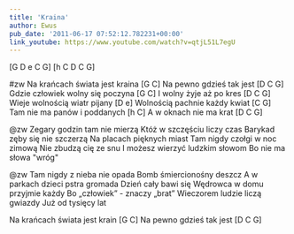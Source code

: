 ```yaml
---
title: 'Kraina'
author: Ewus
pub_date: '2011-06-17 07:52:12.782231+00:00'
link_youtube: https://www.youtube.com/watch?v=qtjL51L7egU
---
```


[G D e C G]
[h C D C G]

#zw
Na krańcach świata jest kraina [G C]
Na pewno gdzieś tak jest [D C G]
Gdzie człowiek wolny się poczyna [G C]
I wolny żyje aż po kres [D C G]
Wieje wolnością wiatr pijany [D e]
Wolnością pachnie każdy kwiat [C G]
Tam nie ma panów i poddanych [h C]
A w oknach nie ma krat [D C G]

@zw
Zegary godzin tam nie mierzą
Któż w szczęściu liczy czas
Barykad zęby się nie szczerzą
Na placach pięknych miast
Tam nigdy czołgi w noc zimową
Nie zbudzą cię ze snu
I możesz wierzyć ludzkim słowom
Bo nie ma słowa "wróg"

@zw
Tam nigdy z nieba nie opada	
Bomb śmiercionośny deszcz
A w parkach dzieci pstra gromada
Dzień cały bawi się
Wędrowca w domu przyjmie każdy
Bo „człowiek” - znaczy „brat”
Wieczorem ludzie liczą gwiazdy
Już od tysięcy lat

Na krańcach świata jest krain [G C]
Na pewno gdzieś tak jest [D C G]